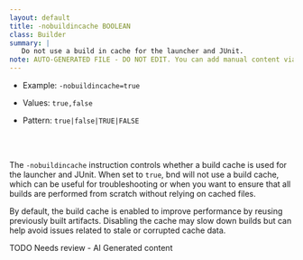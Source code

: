 ```yaml
---
layout: default
title: -nobuildincache BOOLEAN
class: Builder
summary: |
   Do not use a build in cache for the launcher and JUnit.
note: AUTO-GENERATED FILE - DO NOT EDIT. You can add manual content via same filename in ext folder. 
---
```


- Example: `-nobuildincache=true`

- Values: `true,false`

- Pattern: `true|false|TRUE|FALSE`

<!-- Manual content from: ext/nobuildincache.md --><br /><br />

The `-nobuildincache` instruction controls whether a build cache is used for the launcher and JUnit. When set to `true`, bnd will not use a build cache, which can be useful for troubleshooting or when you want to ensure that all builds are performed from scratch without relying on cached files.

By default, the build cache is enabled to improve performance by reusing previously built artifacts. Disabling the cache may slow down builds but can help avoid issues related to stale or corrupted cache data.

TODO Needs review - AI Generated content
